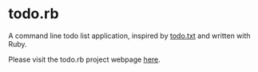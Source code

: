 # todo.rb

A command line todo list application, inspired by [todo.txt][todo.txt] and
written with Ruby.

Please visit the todo.rb project webpage [here][github-page].

[todo.txt]:http://ginatrapani.github.com/todo.txt-cli/
[github-page]:http://danchoi.github.com/todo.rb/
